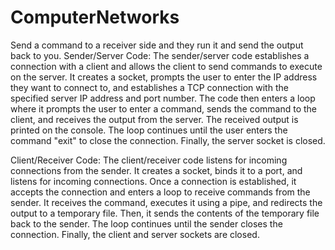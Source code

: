 # ComputerNetworks
Send a command to a receiver side and they run it and send the output back to you.
Sender/Server Code:
The sender/server code establishes a connection with a client and allows the client to send commands to execute on the server. It creates a socket, prompts the user to enter the IP address they want to connect to, and establishes a TCP connection with the specified server IP address and port number. The code then enters a loop where it prompts the user to enter a command, sends the command to the client, and receives the output from the server. The received output is printed on the console. The loop continues until the user enters the command "exit" to close the connection. Finally, the server socket is closed.

Client/Receiver Code:
The client/receiver code listens for incoming connections from the sender. It creates a socket, binds it to a port, and listens for incoming connections. Once a connection is established, it accepts the connection and enters a loop to receive commands from the sender. It receives the command, executes it using a pipe, and redirects the output to a temporary file. Then, it sends the contents of the temporary file back to the sender. The loop continues until the sender closes the connection. Finally, the client and server sockets are closed.
